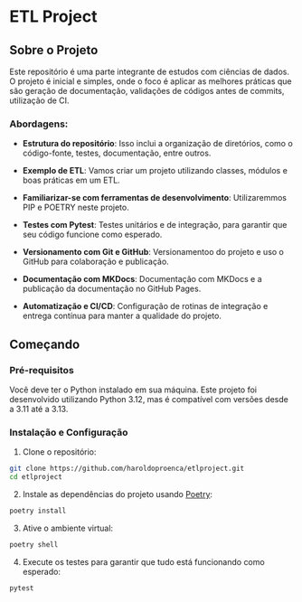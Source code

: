 # ETL Project

## Sobre o Projeto

Este repositório é uma parte integrante de estudos com ciências de dados. O projeto é inicial e simples, onde o foco é aplicar as melhores práticas que são geração de documentação, validações de códigos antes de commits, utilização de CI.

### Abordagens:

* **Estrutura do repositório**: Isso inclui a organização de diretórios, como o código-fonte, testes, documentação, entre outros.

* **Exemplo de ETL**: Vamos criar um projeto utilizando classes, módulos e boas práticas em um ETL.

* **Familiarizar-se com ferramentas de desenvolvimento**: Utilizaremmos PIP e POETRY neste projeto.

* **Testes com Pytest**: Testes unitários e de integração, para garantir que seu código funcione como esperado.

* **Versionamento com Git e GitHub**: Versionamentoo do projeto e uso o GitHub para colaboração e publicação.

* **Documentação com MKDocs**: Documentação com MKDocs e a publicação da documentação no GitHub Pages.

* **Automatização e CI/CD**: Configuração de rotinas de integração e entrega contínua para manter a qualidade do projeto.


## Começando

### Pré-requisitos

Você deve ter o Python instalado em sua máquina. Este projeto foi desenvolvido utilizando Python 3.12, mas é compatível com versões desde a 3.11 até a 3.13.

### Instalação e Configuração

1. Clone o repositório:

```bash
git clone https://github.com/haroldoproenca/etlproject.git
cd etlproject
```

2. Instale as dependências do projeto usando [Poetry](https://python-poetry.org/docs/):

```bash
poetry install
```

3. Ative o ambiente virtual:

```bash
poetry shell
```

4. Execute os testes para garantir que tudo está funcionando como esperado:

```bash
pytest
```
